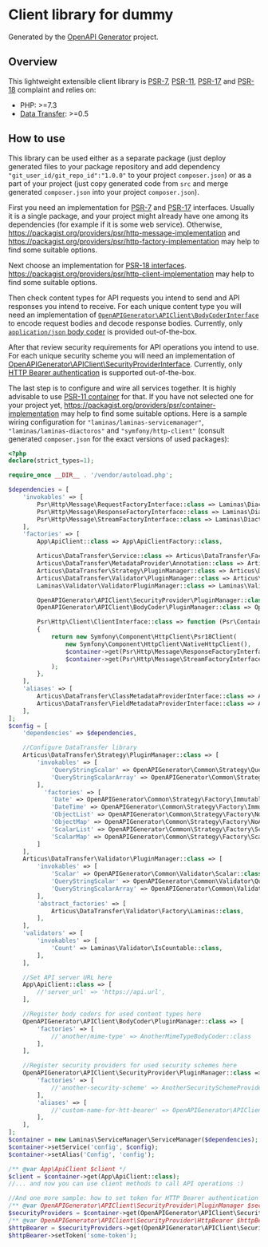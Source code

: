 # Client library for dummy

Generated by the [OpenAPI Generator](https://openapi-generator.tech) project.

## Overview
This lightweight extensible client library is [PSR-7](https://www.php-fig.org/psr/psr-7), [PSR-11](https://www.php-fig.org/psr/psr-11), [PSR-17](https://www.php-fig.org/psr/psr-17) and [PSR-18](https://www.php-fig.org/psr/psr-18) complaint and relies on:

- PHP: >=7.3
- [Data Transfer](https://github.com/Articus/DataTransfer): >=0.5


## How to use

This library can be used either as a separate package (just deploy generated files to your package repository and add dependency `"git_user_id/git_repo_id":"1.0.0"` to your project `composer.json`) or as a part of your project (just copy generated code from `src` and merge generated `composer.json` into your project `composer.json`).

First you need an implementation for [PSR-7](https://packagist.org/packages/psr/http-message) and [PSR-17](https://packagist.org/packages/psr/http-factory) interfaces. Usually it is a single package, and your project might already have one among its dependencies (for example if it is some web service). Otherwise, https://packagist.org/providers/psr/http-message-implementation and https://packagist.org/providers/psr/http-factory-implementation may help to find some suitable options.

Next choose an implementation for [PSR-18 interfaces](https://packagist.org/packages/psr/http-client). https://packagist.org/providers/psr/http-client-implementation may help to find some suitable options.

Then check content types for API requests you intend to send and API responses you intend to receive. For each unique content type you will need an implementation of [`OpenAPIGenerator\APIClient\BodyCoderInterface`](https://github.com/Articus/OpenAPIGeneratorAPIClient-PHP/blob/master/src/OpenAPIGenerator/APIClient/BodyCoderInterface.php) to encode request bodies and decode response bodies. Currently, only [`application/json` body coder](https://github.com/Articus/OpenAPIGeneratorAPIClient-PHP/blob/master/src/OpenAPIGenerator/APIClient/BodyCoder/Json.php) is provided out-of-the-box.

After that review security requirements for API operations you intend to use. For each unique security scheme you will need an implementation of [OpenAPIGenerator\APIClient\SecurityProviderInterface](https://github.com/Articus/OpenAPIGeneratorAPIClient-PHP/blob/master/src/OpenAPIGenerator/APIClient/SecurityProviderInterface.php). Currently, only [HTTP Bearer authentication](https://github.com/Articus/OpenAPIGeneratorAPIClient-PHP/blob/master/src/OpenAPIGenerator/APIClient/SecurityProvider/HttpBearer.php) is supported out-of-the-box.

The last step is to configure and wire all services together. It is highly advisable to use [PSR-11 container](https://packagist.org/packages/psr/container) for that. If you have not selected one for your project yet, https://packagist.org/providers/psr/container-implementation may help to find some suitable options. Here is a sample wiring configuration for `"laminas/laminas-servicemanager"`, `"laminas/laminas-diactoros"` and `"symfony/http-client"` (consult generated `composer.json` for the exact versions of used packages):

```PHP
<?php
declare(strict_types=1);

require_once __DIR__ . '/vendor/autoload.php';

$dependencies = [
    'invokables' => [
        Psr\Http\Message\RequestFactoryInterface::class => Laminas\Diactoros\RequestFactory::class,
        Psr\Http\Message\ResponseFactoryInterface::class => Laminas\Diactoros\ResponseFactory::class,
        Psr\Http\Message\StreamFactoryInterface::class => Laminas\Diactoros\StreamFactory::class,
    ],
    'factories' => [
        App\ApiClient::class => App\ApiClientFactory::class,

        Articus\DataTransfer\Service::class => Articus\DataTransfer\Factory::class,
        Articus\DataTransfer\MetadataProvider\Annotation::class => Articus\DataTransfer\MetadataProvider\Factory\Annotation::class,
        Articus\DataTransfer\Strategy\PluginManager::class => Articus\DataTransfer\Strategy\Factory\PluginManager::class,
        Articus\DataTransfer\Validator\PluginManager::class => Articus\DataTransfer\Validator\Factory\PluginManager::class,
        Laminas\Validator\ValidatorPluginManager::class => Laminas\Validator\ValidatorPluginManagerFactory::class,

        OpenAPIGenerator\APIClient\SecurityProvider\PluginManager::class => OpenAPIGenerator\APIClient\SecurityProvider\Factory\PluginManager::class,
        OpenAPIGenerator\APIClient\BodyCoder\PluginManager::class => OpenAPIGenerator\APIClient\BodyCoder\Factory\PluginManager::class,

        Psr\Http\Client\ClientInterface::class => function (Psr\Container\ContainerInterface $container)
        {
            return new Symfony\Component\HttpClient\Psr18Client(
                new Symfony\Component\HttpClient\NativeHttpClient(),
                $container->get(Psr\Http\Message\ResponseFactoryInterface::class),
                $container->get(Psr\Http\Message\StreamFactoryInterface::class)
            );
        },
    ],
    'aliases' => [
        Articus\DataTransfer\ClassMetadataProviderInterface::class => Articus\DataTransfer\MetadataProvider\Annotation::class,
        Articus\DataTransfer\FieldMetadataProviderInterface::class => Articus\DataTransfer\MetadataProvider\Annotation::class,
    ],
];
$config = [
    'dependencies' => $dependencies,

    //Configure DataTransfer library
    Articus\DataTransfer\Strategy\PluginManager::class => [
        'invokables' => [
            'QueryStringScalar' => OpenAPIGenerator\Common\Strategy\QueryStringScalar::class,
            'QueryStringScalarArray' => OpenAPIGenerator\Common\Strategy\QueryStringScalarArray::class,
        ],
          'factories' => [
            'Date' => OpenAPIGenerator\Common\Strategy\Factory\ImmutableDate::class,
            'DateTime' => OpenAPIGenerator\Common\Strategy\Factory\ImmutableDateTime::class,
            'ObjectList' => OpenAPIGenerator\Common\Strategy\Factory\NoArgObjectList::class,
            'ObjectMap' => OpenAPIGenerator\Common\Strategy\Factory\NoArgObjectMap::class,
            'ScalarList' => OpenAPIGenerator\Common\Strategy\Factory\ScalarList::class,
            'ScalarMap' => OpenAPIGenerator\Common\Strategy\Factory\ScalarMap::class,
        ]
    ],
    Articus\DataTransfer\Validator\PluginManager::class => [
        'invokables' => [
            'Scalar' => OpenAPIGenerator\Common\Validator\Scalar::class,
            'QueryStringScalar' => OpenAPIGenerator\Common\Validator\QueryStringScalar::class,
            'QueryStringScalarArray' => OpenAPIGenerator\Common\Validator\QueryStringScalarArray::class,
        ],
        'abstract_factories' => [
            Articus\DataTransfer\Validator\Factory\Laminas::class,
        ],
    ],
    'validators' => [
        'invokables' => [
            'Count' => Laminas\Validator\IsCountable::class,
        ],
    ],

    //Set API server URL here
    App\ApiClient::class => [
        //'server_url' => 'https://api.url',
    ],

    //Register body coders for used content types here
    OpenAPIGenerator\APIClient\BodyCoder\PluginManager::class => [
        'factories' => [
            //'another/mime-type' => AnotherMimeTypeBodyCoder::class
        ],
    ],

    //Register security providers for used security schemes here
    OpenAPIGenerator\APIClient\SecurityProvider\PluginManager::class => [
        'factories' => [
            //'another-security-scheme' => AnotherSecuritySchemeProvider::class,
        ],
        'aliases' => [
            //'custom-name-for-htt-bearer' => OpenAPIGenerator\APIClient\SecurityProvider\HttpBearer::class,
        ],
    ],
];
$container = new Laminas\ServiceManager\ServiceManager($dependencies);
$container->setService('config', $config);
$container->setAlias('Config', 'config');

/** @var App\ApiClient $client */
$client = $container->get(App\ApiClient::class);
//... and now you can use client methods to call API operations :)

//And one more sample: how to set token for HTTP Bearer authentication
/** @var OpenAPIGenerator\APIClient\SecurityProvider\PluginManager $securityProviders */
$securityProviders = $container->get(OpenAPIGenerator\APIClient\SecurityProvider\PluginManager::class);
/** @var OpenAPIGenerator\APIClient\SecurityProvider\HttpBearer $httpBearer */
$httpBearer = $securityProviders->get(OpenAPIGenerator\APIClient\SecurityProvider\HttpBearer::class);
$httpBearer->setToken('some-token');

```
